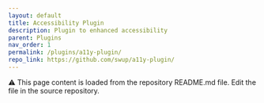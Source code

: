 ```yaml
---
layout: default
title: Accessibility Plugin
description: Plugin to enhanced accessibility
parent: Plugins
nav_order: 1
permalink: /plugins/a11y-plugin/
repo_link: https://github.com/swup/a11y-plugin/
---
```


⚠️ This page content is loaded from the repository README.md file. Edit the file in the source repository. 
